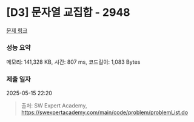 # [D3] 문자열 교집합 - 2948 

[문제 링크](https://swexpertacademy.com/main/code/problem/problemDetail.do?contestProbId=AV-Un3G64SUDFAXr) 

### 성능 요약

메모리: 141,328 KB, 시간: 807 ms, 코드길이: 1,083 Bytes

### 제출 일자

2025-05-15 22:20



> 출처: SW Expert Academy, https://swexpertacademy.com/main/code/problem/problemList.do
